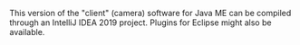 This version of the "client" (camera) software for Java ME can be compiled through an IntelliJ IDEA 2019 project.
Plugins for Eclipse might also be available.
